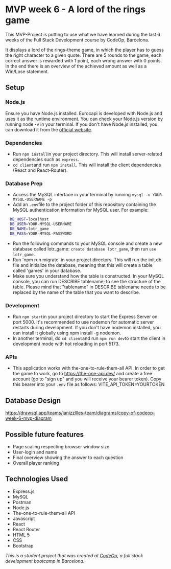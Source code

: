 # MVP week 6 - A lord of the rings game

This MVP-Project is putting to use what we have learned during the last 6 weeks of the Full Stack Development course by CodeOp, Barcelona.

It displays a lord of the rings-theme game, in which the player has to guess the right character to a given quote. There are 5 rounds to the game, each correct answer is rewarded with 1 point, each wrong answer with 0 points. In the end there is an overview of the achieved amount as well as a Win/Lose statement.

## Setup

### Node.js

Ensure you have Node.js installed. Eurocapi is developed with Node.js and uses it as the runtime environment. You can check your Node.js version by running node -v in your terminal. If you don't have Node.js installed, you can download it from the <a href="https://nodejs.org/en/download">official website</a>.

### Dependencies

- Run `npm install`in your project directory. This will install server-related dependencies such as `express`.
- `cd client`and run `npm install`. This will install the client dependencies (React and React-Router).

### Database Prep

- Access the MySQL interface in your terminal by running `mysql -u YOUR-MYSQL-USERNAME -p`
- Add an `.env`file to the project folder of this repository containing the MySQL authentication information for MySQL user. For example:

```bash
  DB_HOST=localhost
  DB_USER=YOUR-MYSQL-USERNAME
  DB_NAME=lotr_game
  DB_PASS=YOUR-MYSQL-PASSWORD
```

- Run the following commands to your MySQL console and create a new database called lotr_game: `create database lotr_game`, then run `use lotr_game`.
- Run 'npm run migrate' in your project directory. This will run the init.db file and initialize the database, meaning that this will create a table called 'games' in your database.
- Make sure you understand how the table is constructed. In your MySQL console, you can run DESCRIBE tablename; to see the structure of the table. Please mind that "tablename" in DESCRIBE tablename needs to be replaced by the name of the table that you want to describe.

### Development

- Run `npm start`in your project directory to start the Express Server on port 5000. It's recommended to use nodemon for automatic server restarts during development. If you don't have nodemon installed, you can install it globally using npm install -g nodemon.
- In another terminal, do `cd client`and run `npm run dev`to start the client in development mode with hot reloading in port 5173.

### APIs

- This application works with the-one-to-rule-them-all API. In order to get the game to work, go to https://the-one-api.dev/ and create a free account (go to "sign up" and you will receive your bearer token). Copy this bearer into your `.env` file as follows:
  VITE_API_TOKEN=YOURTOKEN

## Database Design

https://drawsql.app/teams/janizzllles-team/diagrams/copy-of-codeop-week-6-mvp-diagram

## Possible future features

- Page scaling respecting browser window size
- User-login and name
- Final overview showing the answer to each question
- Overall player ranking

## Technologies Used

- Express.js
- MySQL
- Postman
- Node.js
- The-one-to-rule-them-all API
- Javascript
- React
- React Router
- HTML 5
- CSS
- Bootstrap

_This is a student project that was created at [CodeOp](http://codeop.tech), a full stack development bootcamp in Barcelona._
